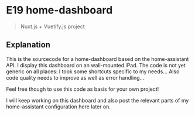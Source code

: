 # E19 home-dashboard

> Nuxt.js + Vuetify.js project

## Explanation

This is the sourcecode for a home-dashboard based on the home-assistant API. I display this dashboard on an wall-mounted iPad. The code is not yet generic on all places: I took some shortcuts specific to my needs... Also code quality needs to improve as well as error handling... 

Feel free though to use this code as basis for your own project! 

I will keep working on this dashboard and also post the relevant parts of my home-assistant configuration here later on.
